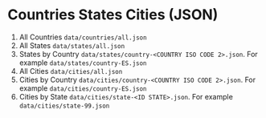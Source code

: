 # Countries States Cities (JSON)

1. All Countries `data/countries/all.json`
2. All States `data/states/all.json`
3. States by Country `data/states/country-<COUNTRY ISO CODE 2>.json`. For example `data/states/country-ES.json`
4. All Cities `data/cities/all.json`
5. Cities by Country `data/cities/country-<COUNTRY ISO CODE 2>.json`. For example `data/cities/country-ES.json`
6. Cities by State `data/cities/state-<ID STATE>.json`. For example `data/cities/state-99.json`

